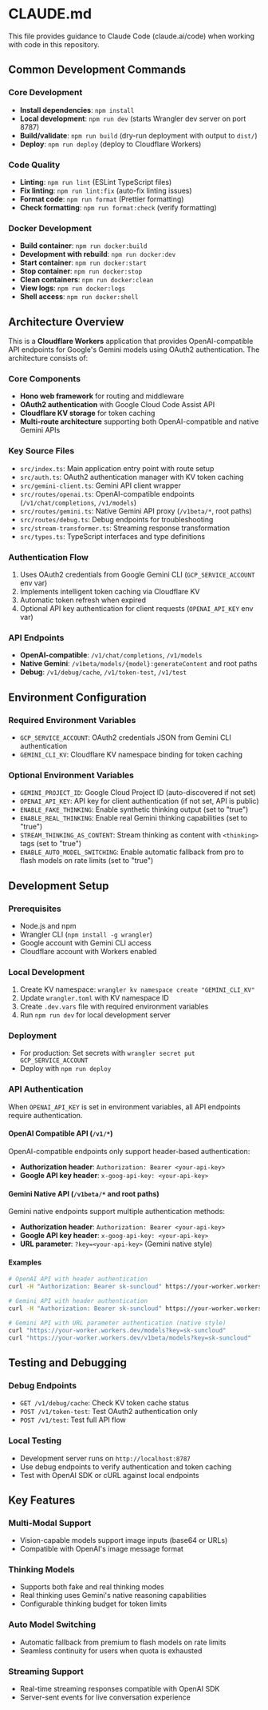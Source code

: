 # CLAUDE.md

This file provides guidance to Claude Code (claude.ai/code) when working with code in this repository.

## Common Development Commands

### Core Development
- **Install dependencies**: `npm install`
- **Local development**: `npm run dev` (starts Wrangler dev server on port 8787)
- **Build/validate**: `npm run build` (dry-run deployment with output to `dist/`)
- **Deploy**: `npm run deploy` (deploy to Cloudflare Workers)

### Code Quality
- **Linting**: `npm run lint` (ESLint TypeScript files)
- **Fix linting**: `npm run lint:fix` (auto-fix linting issues)
- **Format code**: `npm run format` (Prettier formatting)
- **Check formatting**: `npm run format:check` (verify formatting)

### Docker Development
- **Build container**: `npm run docker:build`
- **Development with rebuild**: `npm run docker:dev`
- **Start container**: `npm run docker:start`
- **Stop container**: `npm run docker:stop`
- **Clean containers**: `npm run docker:clean`
- **View logs**: `npm run docker:logs`
- **Shell access**: `npm run docker:shell`

## Architecture Overview

This is a **Cloudflare Workers** application that provides OpenAI-compatible API endpoints for Google's Gemini models using OAuth2 authentication. The architecture consists of:

### Core Components
- **Hono web framework** for routing and middleware
- **OAuth2 authentication** with Google Cloud Code Assist API
- **Cloudflare KV storage** for token caching
- **Multi-route architecture** supporting both OpenAI-compatible and native Gemini APIs

### Key Source Files
- `src/index.ts`: Main application entry point with route setup
- `src/auth.ts`: OAuth2 authentication manager with KV token caching
- `src/gemini-client.ts`: Gemini API client wrapper
- `src/routes/openai.ts`: OpenAI-compatible endpoints (`/v1/chat/completions`, `/v1/models`)
- `src/routes/gemini.ts`: Native Gemini API proxy (`/v1beta/*`, root paths)
- `src/routes/debug.ts`: Debug endpoints for troubleshooting
- `src/stream-transformer.ts`: Streaming response transformation
- `src/types.ts`: TypeScript interfaces and type definitions

### Authentication Flow
1. Uses OAuth2 credentials from Google Gemini CLI (`GCP_SERVICE_ACCOUNT` env var)
2. Implements intelligent token caching via Cloudflare KV
3. Automatic token refresh when expired
4. Optional API key authentication for client requests (`OPENAI_API_KEY` env var)

### API Endpoints
- **OpenAI-compatible**: `/v1/chat/completions`, `/v1/models`
- **Native Gemini**: `/v1beta/models/{model}:generateContent` and root paths
- **Debug**: `/v1/debug/cache`, `/v1/token-test`, `/v1/test`

## Environment Configuration

### Required Environment Variables
- `GCP_SERVICE_ACCOUNT`: OAuth2 credentials JSON from Gemini CLI authentication
- `GEMINI_CLI_KV`: Cloudflare KV namespace binding for token caching

### Optional Environment Variables
- `GEMINI_PROJECT_ID`: Google Cloud Project ID (auto-discovered if not set)
- `OPENAI_API_KEY`: API key for client authentication (if not set, API is public)
- `ENABLE_FAKE_THINKING`: Enable synthetic thinking output (set to "true")
- `ENABLE_REAL_THINKING`: Enable real Gemini thinking capabilities (set to "true")
- `STREAM_THINKING_AS_CONTENT`: Stream thinking as content with `<thinking>` tags (set to "true")
- `ENABLE_AUTO_MODEL_SWITCHING`: Enable automatic fallback from pro to flash models on rate limits (set to "true")

## Development Setup

### Prerequisites
- Node.js and npm
- Wrangler CLI (`npm install -g wrangler`)
- Google account with Gemini CLI access
- Cloudflare account with Workers enabled

### Local Development
1. Create KV namespace: `wrangler kv namespace create "GEMINI_CLI_KV"`
2. Update `wrangler.toml` with KV namespace ID
3. Create `.dev.vars` file with required environment variables
4. Run `npm run dev` for local development server

### Deployment
- For production: Set secrets with `wrangler secret put GCP_SERVICE_ACCOUNT`
- Deploy with `npm run deploy`

### API Authentication
When `OPENAI_API_KEY` is set in environment variables, all API endpoints require authentication.

#### OpenAI Compatible API (`/v1/*`)
OpenAI-compatible endpoints only support header-based authentication:
- **Authorization header**: `Authorization: Bearer <your-api-key>`
- **Google API key header**: `x-goog-api-key: <your-api-key>`

#### Gemini Native API (`/v1beta/*` and root paths)
Gemini native endpoints support multiple authentication methods:
- **Authorization header**: `Authorization: Bearer <your-api-key>`
- **Google API key header**: `x-goog-api-key: <your-api-key>`
- **URL parameter**: `?key=<your-api-key>` (Gemini native style)

#### Examples
```bash
# OpenAI API with header authentication
curl -H "Authorization: Bearer sk-suncloud" https://your-worker.workers.dev/v1/models

# Gemini API with header authentication  
curl -H "Authorization: Bearer sk-suncloud" https://your-worker.workers.dev/models

# Gemini API with URL parameter authentication (native style)
curl "https://your-worker.workers.dev/models?key=sk-suncloud"
curl "https://your-worker.workers.dev/v1beta/models?key=sk-suncloud"
```

## Testing and Debugging

### Debug Endpoints
- `GET /v1/debug/cache`: Check KV token cache status
- `POST /v1/token-test`: Test OAuth2 authentication only
- `POST /v1/test`: Test full API flow

### Local Testing
- Development server runs on `http://localhost:8787`
- Use debug endpoints to verify authentication and token caching
- Test with OpenAI SDK or cURL against local endpoints

## Key Features

### Multi-Modal Support
- Vision-capable models support image inputs (base64 or URLs)
- Compatible with OpenAI's image message format

### Thinking Models
- Supports both fake and real thinking modes
- Real thinking uses Gemini's native reasoning capabilities
- Configurable thinking budget for token limits

### Auto Model Switching
- Automatic fallback from premium to flash models on rate limits
- Seamless continuity for users when quota is exhausted

### Streaming Support
- Real-time streaming responses compatible with OpenAI SDK
- Server-sent events for live conversation experience